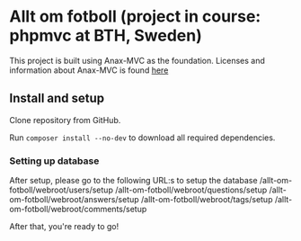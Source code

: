 Allt om fotboll (project in course: phpmvc at BTH, Sweden)
=========
This project is built using Anax-MVC as the foundation.
Licenses and information about Anax-MVC is found [here](https://github.com/mosbth/Anax-MVC)

Install and setup
-------------------

Clone repository from GitHub.

Run `composer install --no-dev` to download all required dependencies.

### Setting up database

After setup, please go to the following URL:s to setup the database
/allt-om-fotboll/webroot/users/setup
/allt-om-fotboll/webroot/questions/setup
/allt-om-fotboll/webroot/answers/setup
/allt-om-fotboll/webroot/tags/setup
/allt-om-fotboll/webroot/comments/setup

After that, you're ready to go!